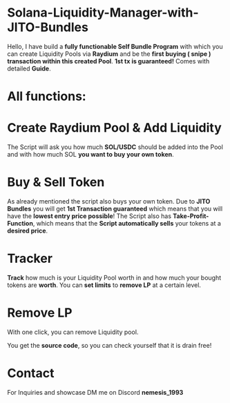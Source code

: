 
# Solana-Liquidity-Manager-with-JITO-Bundles

Hello, I have build a **fully functionable Self Bundle Program** with which you can create Liquidity Pools via **Raydium** and be the **first buying ( snipe ) transaction within this created Pool**. **1st tx is guaranteed!** Comes with detailed **Guide**.

# All functions:

# **Create Raydium Pool & Add Liquidity**
 The Script will ask you how much **SOL/USDC** should be added into the Pool and with how much SOL **you want to buy your own token**.

# **Buy & Sell Token**
As already mentioned the script also buys your own token. 
Due to **JITO Bundles** you will get **1st Transaction guaranteed** which means that you will have the **lowest entry price possible**! The Script also has **Take-Profit-Function**, which means that the **Script automatically sells** your tokens at a **desired price**.

# **Tracker** 
**Track** how much is your Liquidity Pool worth in and how much your bought tokens are **worth**. 
You can **set limits** to **remove LP** at a certain level.

# **Remove LP**
With one click, you can remove Liquidity pool.

You get the **source code**, so you can check yourself that it is drain free!

# Contact
For Inquiries and showcase DM me on Discord **nemesis_1993**
